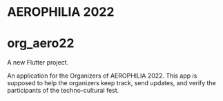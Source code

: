# AEROPHILIA 2022
# org_aero22

A new Flutter project.

An application for the Organizers of AEROPHILIA 2022.
This app is supposed to help the organizers keep track, send updates, and verify the participants of the techno-cultural fest.
